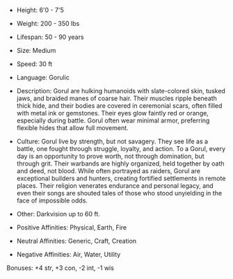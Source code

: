 - Height: 6'0 - 7'5
    
- Weight: 200 - 350 lbs
    
- Lifespan: 50 - 90 years 
    
- Size: Medium
    
- Speed: 30 ft
    
- Language: Gorulic
    
- Description: Gorul are hulking humanoids with slate-colored skin, tusked jaws, and braided manes of coarse hair. Their muscles ripple beneath thick hide, and their bodies are covered in ceremonial scars, often filled with metal ink or gemstones. Their eyes glow faintly red or orange, especially during battle. Gorul often wear minimal armor, preferring flexible hides that allow full movement.
    
- Culture: Gorul live by strength, but not savagery. They see life as a battle, one fought through struggle, loyalty, and action. To a Gorul, every day is an opportunity to prove worth, not through domination, but through grit. Their warbands are highly organized, held together by oath and deed, not blood. While often portrayed as raiders, Gorul are exceptional builders and hunters, creating fortified settlements in remote places. Their religion venerates endurance and personal legacy, and even their songs are shouted tales of those who stood unyielding in the face of impossible odds.
    
- Other: Darkvision up to 60 ft.
    
- Positive Affinities: Physical, Earth, Fire
    
- Neutral Affinities: Generic, Craft, Creation
    
- Negative Affinities: Air, Water, Utility
    

Bonuses: +4 str, +3 con, -2 int, -1 wis